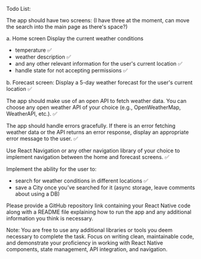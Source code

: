Todo List:

The app should have two screens: (I have three at the moment, can move the search into the main page as there's space?)

a. Home screen
Display the current weather conditions

- temperature ✅
- weather description ✅
- and any other relevant information for the user's current location ✅
- handle state for not accepting permissions ✅

b. Forecast screen:
Display a 5-day weather forecast for the user's current location ✅

The app should make use of an open API to fetch weather data. You can choose any open weather API of your choice (e.g., OpenWeatherMap, WeatherAPI, etc.). ✅

The app should handle errors gracefully. If there is an error fetching weather data or the API returns an error response, display an appropriate error message to the user. ✅

Use React Navigation or any other navigation library of your choice to implement navigation between the home and forecast screens. ✅

Implement the ability for the user to:

- search for weather conditions in different locations ✅
- save a City once you’ve searched for it (async storage, leave comments about using a DB)

Please provide a GitHub repository link containing your React Native code along with a README file explaining how to run the app and any additional information you think is necessary.

Note: You are free to use any additional libraries or tools you deem necessary to complete the task. Focus on writing clean, maintainable code, and demonstrate your proficiency in working with React Native components, state management, API integration, and navigation.
